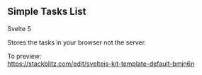 ## Simple Tasks List
Svelte 5

Stores the tasks in your browser not the server.

To preview:<br>
https://stackblitz.com/edit/sveltejs-kit-template-default-bmjn6n
